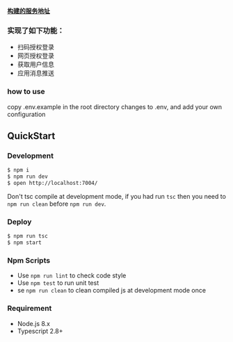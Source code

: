 **[构建的服务地址](https://work-wx.liubao.org.cn/)** 

### 实现了如下功能：
- 扫码授权登录
- 网页授权登录
- 获取用户信息
- 应用消息推送

### how to use
copy .env.example in the root directory changes to .env, and add your own configuration
## QuickStart

### Development

```bash
$ npm i
$ npm run dev
$ open http://localhost:7004/
```

Don't tsc compile at development mode, if you had run `tsc` then you need to `npm run clean` before `npm run dev`.

### Deploy

```bash
$ npm run tsc
$ npm start
```

### Npm Scripts

- Use `npm run lint` to check code style
- Use `npm test` to run unit test
- se `npm run clean` to clean compiled js at development mode once

### Requirement

- Node.js 8.x
- Typescript 2.8+
